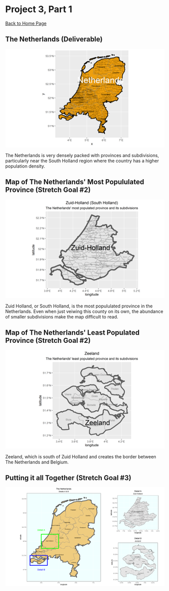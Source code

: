 # Project 3, Part 1

[Back to Home Page](https://jeremy-swack.github.io/wicked-problems/)

## The Netherlands (Deliverable)

![](netherlands1.png)

The Netherlands is very densely packed with provinces and subdivisions, particularly near the South Holland region where the country has a higher population density.

## Map of The Netherlands' Most Popululated Province (Stretch Goal #2)

![](Zuid_Holland1.png)

Zuid Holland, or South Holland, is the most popululated province in the Netherlands. Even when just veiwing this county on its own, the abundance of smaller subdivisions make the map difficult to read.

## Map of The Netherlands' Least Populated Province (Stretch Goal #2)

![](Zeeland.png)

Zeeland, which is south of Zuid Holland and creates the border between The Netherlands and Belgium.

## Putting it all Together (Stretch Goal #3)

![](details.png)
